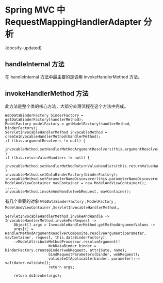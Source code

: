 # Spring MVC 中 RequestMappingHandlerAdapter 分析
{docsify-updated}


## handleInternal 方法
在 handleInternal 方法中最主要的是调用 invokeHandlerMethod 方法。

## invokeHandlerMethod 方法
此方法是整个类的核心方法，大部分处理流程在这个方法中完成。

```
WebDataBinderFactory binderFactory = getDataBinderFactory(handlerMethod);
ModelFactory modelFactory = getModelFactory(handlerMethod, binderFactory);
ServletInvocableHandlerMethod invocableMethod = createInvocableHandlerMethod(handlerMethod);
if (this.argumentResolvers != null) {
	invocableMethod.setHandlerMethodArgumentResolvers(this.argumentResolvers);
}
if (this.returnValueHandlers != null) {
	invocableMethod.setHandlerMethodReturnValueHandlers(this.returnValueHandlers);
}
invocableMethod.setDataBinderFactory(binderFactory);
invocableMethod.setParameterNameDiscoverer(this.parameterNameDiscoverer);
ModelAndViewContainer mavContainer = new ModelAndViewContainer();
......
invocableMethod.invokeAndHandle(webRequest, mavContainer);
```

有几个重要的对象 `WebDataBinderFactory` , `ModelFactory` , `ModelAndViewContainer` ,`ServletInvocableHandlerMethod` 。


```
ServletInvocableHandlerMethod.invokeAndHandle -> InvocableHandlerMethod.invokeForRequest ->
    Object[] args = InvocableHandlerMethod.getMethodArgumentValues -> 	
	args[i] = HandlerMethodArgumentResolverComposite.resolveArgument(parameter, mavContainer, request, this.dataBinderFactory);
    ->ModelAttributeMethodProcessor.resolveArgument()
        			WebDataBinder binder = binderFactory.createBinder(webRequest, attribute, name);
                    bindRequestParameters(binder, webRequest);
				    validateIfApplicable(binder, parameter);-> validator.validate();
                    return args;

    return doInvoke(args);        
```